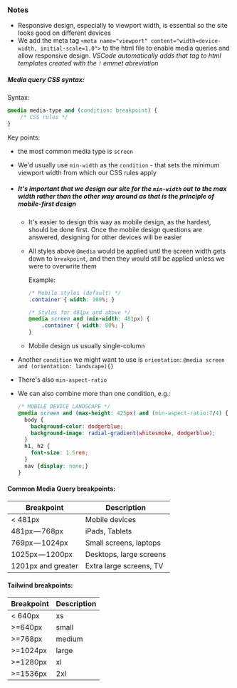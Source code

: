 ### Notes

- Responsive design, especially to viewport width, is essential so the site looks good on different devices
- We add the meta tag `<meta name="viewport" content="width=device-width, initial-scale=1.0">` to the html file to enable media queries and allow responsive design. *VSCode automatically adds that tag to html templates created with the `!` emmet abreviation*


##### Media query CSS syntax:

Syntax:
```css
@media media-type and (condition: breakpoint) {
    /* CSS rules */
}
```
Key points:
- the most common media type is `screen`
- We'd usually use `min-width` as the `condition` - that sets the minimum viewport width from which our CSS rules apply
- ##### It's important that we design our site for the `min-width` out to the max width rather than the other way around as that is the principle of *mobile-first design* 
  - It's easier to design this way as mobile design, as the hardest, should be done first. Once the mobile design questions are answered, designing for other devices will be easier
  - All styles above `@media` would be applied untl the screen width gets down to `breakpoint`, and then they would still be applied unless we were to overwrite them 

    Example:
      ```css
      /* Mobile styles (default) */
      .container { width: 100%; }

      /* Styles for 481px and above */
      @media screen and (min-width: 481px) {
          .container { width: 80%; }
      }
      ```

  - Mobile design us usually single-column
  

- Another `condition` we might want to use is `orientation`: `@media screen and (orientation: landscape){}`
- There's also `min-aspect-ratio`
- We can also combine more than one condition, e.g.: 
  ```css
  /* MOBILE DEVICE LANDSCAPE */
  @media screen and (max-height: 425px) and (min-aspect-ratio:7/4) {
    body {
      background-color: dodgerblue;
      background-image: radial-gradient(whitesmoke, dodgerblue);
    }
    h1, h2 {
      font-size: 1.5rem;
    }
    nav {display: none;}
  }
  ```


#### Common Media Query breakpoints:
| Breakpoint | Description |
| -------- | ---------- |
| < 481px | Mobile devices |
| 481px — 768px | iPads, Tablets |
| 769px — 1024px | Small screens, laptops |
| 1025px — 1200px | Desktops, large screens |
| 1201px and greater | Extra large screens, TV |

#### Tailwind breakpoints:
| Breakpoint | Description |
| -------- | ---------- |
| < 640px | xs |
| >=640px | small |
| >=768px | medium |
| >=1024px | large |
| >=1280px | xl |
| >=1536px | 2xl |

